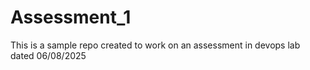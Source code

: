 # Assessment_1
This is a sample repo created to work on an assessment in devops lab dated 06/08/2025
